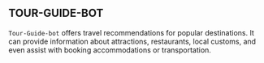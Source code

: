 ## TOUR-GUIDE-BOT

`Tour-Guide-bot` offers travel recommendations for popular destinations. 
It can provide information about attractions, restaurants, local customs, 
and even assist with booking accommodations or transportation.